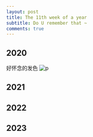 ```yaml
---
layout: post
title: The 11th week of a year
subtitle: Do U remember that ~
comments: true
---
```



## 2020
好怀念的发色
![p](https://s2.loli.net/2023/12/22/gSO46bERv9wNe8B.jpg)

## 2021


## 2022


## 2023






